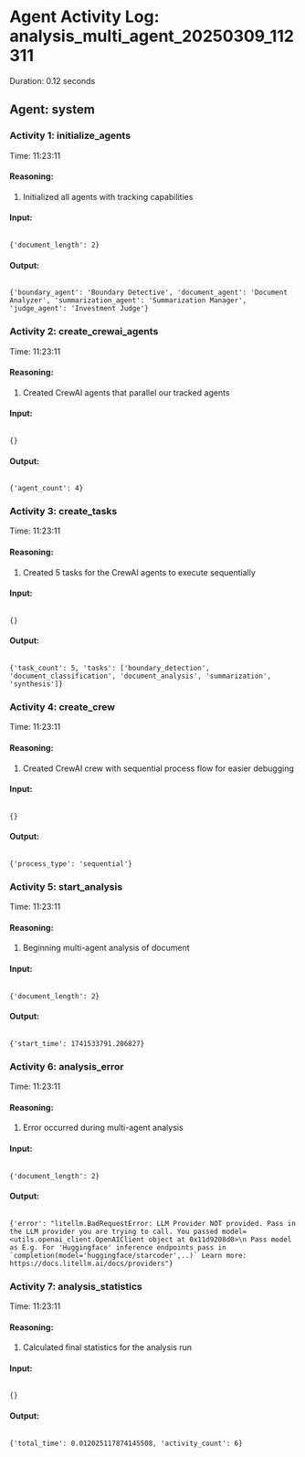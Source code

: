 # Agent Activity Log: analysis_multi_agent_20250309_112311

Duration: 0.12 seconds

## Agent: system

### Activity 1: initialize_agents

Time: 11:23:11


#### Reasoning:

1. Initialized all agents with tracking capabilities


#### Input:
```

{'document_length': 2}

```


#### Output:
```

{'boundary_agent': 'Boundary Detective', 'document_agent': 'Document Analyzer', 'summarization_agent': 'Summarization Manager', 'judge_agent': 'Investment Judge'}

```

### Activity 2: create_crewai_agents

Time: 11:23:11


#### Reasoning:

1. Created CrewAI agents that parallel our tracked agents


#### Input:
```

{}

```


#### Output:
```

{'agent_count': 4}

```

### Activity 3: create_tasks

Time: 11:23:11


#### Reasoning:

1. Created 5 tasks for the CrewAI agents to execute sequentially


#### Input:
```

{}

```


#### Output:
```

{'task_count': 5, 'tasks': ['boundary_detection', 'document_classification', 'document_analysis', 'summarization', 'synthesis']}

```

### Activity 4: create_crew

Time: 11:23:11


#### Reasoning:

1. Created CrewAI crew with sequential process flow for easier debugging


#### Input:
```

{}

```


#### Output:
```

{'process_type': 'sequential'}

```

### Activity 5: start_analysis

Time: 11:23:11


#### Reasoning:

1. Beginning multi-agent analysis of document


#### Input:
```

{'document_length': 2}

```


#### Output:
```

{'start_time': 1741533791.206827}

```

### Activity 6: analysis_error

Time: 11:23:11


#### Reasoning:

1. Error occurred during multi-agent analysis


#### Input:
```

{'document_length': 2}

```


#### Output:
```

{'error': "litellm.BadRequestError: LLM Provider NOT provided. Pass in the LLM provider you are trying to call. You passed model=<utils.openai_client.OpenAIClient object at 0x11d9208d0>\n Pass model as E.g. For 'Huggingface' inference endpoints pass in `completion(model='huggingface/starcoder',..)` Learn more: https://docs.litellm.ai/docs/providers"}

```

### Activity 7: analysis_statistics

Time: 11:23:11


#### Reasoning:

1. Calculated final statistics for the analysis run


#### Input:
```

{}

```


#### Output:
```

{'total_time': 0.012025117874145508, 'activity_count': 6}

```
